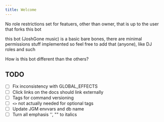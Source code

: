 ```yaml
---
title: Welcome
---
```


No role restrictions set for featuers, other than owner, that is up to the user that forks this bot

this bot (JoshGone music) is a basic bare bones, there are minimal permissions stuff implemented so feel free to add that (anyone), like DJ roles and such

How is this bot different than the others?

## TODO

- [ ] Fix inconsistency with GLOBAL_EFFECTS
- [ ] Click links on the docs should link externally
- [ ] Tags for command versioning
- [ ] `<>` not actually needed for optional tags
- [ ] Update JGM envvars and db name
- [ ] Turn all emphasis '', "" to italics
